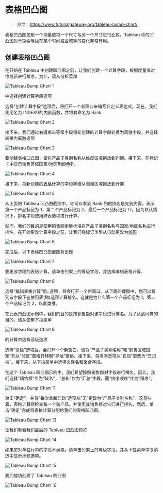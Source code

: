 # 表格凹凸图

> 原文：<https://www.tutorialgateway.org/tableau-bump-chart/>

表格凹凸图使用一个测量值将一个尺寸与另一个尺寸进行比较。Tableau 中的凹凸图对于探索等级在某个时间或区域等的变化非常有用。

## 创建表格凹凸图

在开始在 Tableau 中创建凹凸图之前，让我们创建一个计算字段，根据度量值对维成员进行排序。为此，请从分析菜单

![Tableau Bump Chart 1](img/07fe45356af3320eabeb632719a5fe2e.png)

中选择创建计算字段选项

选择“创建计算字段”选项后，将打开一个新窗口来编写自定义表达式。现在，我们使用名为 INDEX()的内置函数，并将其命名为 Rank

![Tableau Bump Chart 2](img/99c4343928141002d506357c9ae22fd3.png)

接下来，我们通过右键单击等级字段将新创建的计算字段转换为离散字段，并选择转换为离散选项

![Tableau Bump Chart 3](img/75a67204cb2c1d7ee2aace17b7036fa7.png)

要创建表格凹凸图，请将产品子类别名称从维度区域拖放到列架。接下来，在标记卡中显示销售区域国家/地区到颜色列。

![Tableau Bump Chart 4](img/db9ca93586b3c28df30cc52a51048174.png)

接下来，将新创建的[表格](https://www.tutorialgateway.org/tableau/)计算的字段等级从测量区域拖放到行架

![Tableau Bump Chart 5](img/e507a5aea9241bcf23f175028b703fbf.png)

从上面的 Tableau 凹凸图截图中，你可以看到 Rank 列的排名是先到先得。表示第一个产品标记为 1，第二个产品标记为 2，最后一个产品标记为 17。因为默认情况下，排名字段使用跨表选项进行计算。

然而，我们的目的是使用销售额衡量标准将产品子类别名称与国家/地区名称进行排名。在开始更改计算字段之前，让我们将标记类型从自动更改为[线图](https://www.tutorialgateway.org/tableau-line-chart/)

![Tableau Bump Chart 6](img/33490f06438c5ded0d05a435d7016e19.png)

完成后，以下表格凹凸图截图将出现

![Tableau Bump Chart 7](img/f968c23923908cef99b161c6b61631fe.png)

要更改字段的表格计算，请单击列架上的等级字段，并选择编辑表格计算..

![Tableau Bump Chart 8](img/cc5548149336f98f5c118a059945b84d.png)

选择“编辑表格计算”后..选项，将会打开一个新窗口。从下面的截图中，您可以看到该字段正在使用表(跨)选项计算排名。这就是为什么第一个产品标记为 1，第二个产品标记为 2，以此类推。

在此表凹凸图示例中，我们的目的是按销售额对该字段进行排名。为了达到同样的目的，请从使用下拉菜单

![Tableau Bump Chart 9](img/a3b6f08a44dc71417eda7e2c0d5e0bd9.png)

的计算中选择高级选项

选择“高级”选项后，会打开一个新窗口。请将“产品子类别名称”和“销售区域国家”列从“分区”窗格转移到“寻址”窗格。接下来，将排序选项从“自动”更改为“已归档”。接下来，从下拉菜单中选择文件名和聚合字段。

在这个 Tableau 凹凸图示例中，我们希望按照销售额对字段进行排名。因此，我们选择“销售额”作为“域名”，“总和”作为“汇总”字段，而“排序顺序”作为“降序”。

![Tableau Bump Chart 11](img/16f161b3629b56d97130093d5fed2d84.png)

单击“确定”，并将“每次重新启动”选项从“无”更改为“产品子类别名称”。这意味着，表格计算将检查每一个新产品，并使用其销售额对它们进行排名。然后，单击“确定”完成将表格计算分配给我们的表格凹凸图。

![Tableau Bump Chart 13](img/ca8e78b7de7eaebae0cf7e83c528f37a.png)

让我们看看我们最后的 Tableau 凹凸图预览

![Tableau Bump Chart 14](img/861e2404ab4d36aaba72717f0d69b239.png)

如果您对单独行中的字段不满意。请单击列架上的等级字段，并从下拉菜单中取消选中显示标题选项。

![Tableau Bump Chart 15](img/0ee3b8ed2481c9e5220a7c172494bb4e.png)

我们成功创建了 Tableau 凹凸图

![Tableau Bump Chart 16](img/16b3c4d06bf019a53f707883ecc71451.png)
